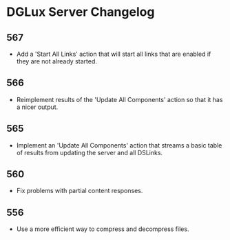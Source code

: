 # DGLux Server Changelog

## 567

- Add a 'Start All Links' action that will start all links that are enabled if they are not already started.

## 566

- Reimplement results of the 'Update All Components' action so that it has a nicer output.

## 565

- Implement an 'Update All Components' action that streams a basic table of results from updating the server and all DSLinks.

## 560

- Fix problems with partial content responses.

## 556

- Use a more efficient way to compress and decompress files.
